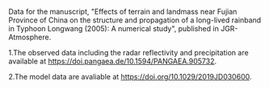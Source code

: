 Data for the manuscript, "Effects of terrain and landmass near Fujian Province of China on the structure and propagation of a long-lived rainband in Typhoon Longwang (2005): A numerical study", published in JGR-Atmosphere.

1.The observed data including the radar reflectivity and precipitation are available at https://doi.pangaea.de/10.1594/PANGAEA.905732.

2.The model data are avaliable at https://doi.org/10.1029/2019JD030600.
